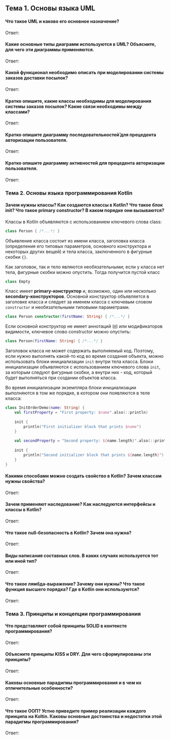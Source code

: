 ## Тема 1. Основы языка UML 

#### Что такое UML и каково его основное назначение? 
Ответ:

#### Какие основные типы диаграмм используются в UML? Объясните, для чего эти диаграммы применяются. 
Ответ:

#### Какой функционал необходимо описать при моделировании системы заказов доставки посылок? 
Ответ:

#### Кратко опишите, какие классы необходимы для моделирования системы заказов посылок? Какие связи необходимы между классами? 
Ответ:

#### Кратко опишите диаграмму последовательностей̆ для прецедента авторизации пользователя. 
Ответ:

#### Кратко опишите диаграмму активностей для прецедента авторизации пользователя. 
Ответ:

### Тема 2. Основы языка программирования Kotlin 

#### Зачем нужны классы? Как создаются классы в Kotlin? Что такое блок init? Что такое primary constructor? В каком порядке они вызываются? 
Классы в Kotlin объявляются с использованием ключевого слова class:

```kt
class Person { /*...*/ }
```
Объявление класса состоит из имени класса, заголовка класса (определения его типовых параметров, основного конструктора и некоторых других вещей) и тела класса, заключенного в фигурные скобки `{}`. 

Как заголовок, так и тело являются необязательными; если у класса нет тела, фигурные скобки можно опустить. Тогда получится пустой класс
```kt
class Empty
```

Класс имеет **primary-конструктор** и, возможно, один или несколько **secondary-конструкторов**. Основной конструктор объявляется в заголовке класса и следует за именем класса с ключевым словом `constructor` и необязательными типовыми параметрами.
```kt
class Person constructor(firstName: String) { /*...*/ }
```

Если основной конструктор не имеет аннотаций (`@`) или модификаторов видимости, ключевое слово constructor можно опустить:
```kt
class Person(firstName: String) { /*...*/ }
```

Заголовок класса не может содержать выполняемый код. Поэтому, если нужно выполнять какой-то код во время создания объекта, можно использовать блоки инициализации `init` внутри тела класса. Блоки инициализации объявляются с использованием ключевого слова `init`, за которым следуют фигурные скобки, а внутри них - код, который будет выполняться при создании объектов класса.

Во время инициализации экземпляра блоки инициализации выполняются в том же порядке, в котором они появляются в теле класса:

```kotlin
class InitOrderDemo(name: String) {
    val firstProperty = "First property: $name".also(::println)
    
    init {
        println("First initializer block that prints $name")
    }
    
    val secondProperty = "Second property: ${name.length}".also(::println)
    
    init {
        println("Second initializer block that prints ${name.length}")
    }
}
```

#### Какими способами можно создать свойство в Kotlin? Зачем классам нужны свойства? 
Ответ:

#### Зачем применяют наследование? Как наследуются интерфейсы и классы в Kotlin? 
Ответ:

#### Что такое null-безопасность в Kotlin? Зачем она нужна? 
Ответ:

#### Виды написания составных слов. В каких случаях используется тот или иной тип? 
Ответ:

#### Что такое лямбда-выражение? Зачему они нужны? Что такое функция высшего порядка? Где в Kotlin они используются?
Ответ:

### Тема 3. Принципы и концепции программирования 

#### Что представляют собой принципы SOLID в контексте программирования? 
Ответ:

#### Объясните принципы KISS и DRY. Для чего сформулированы эти принципы? 
Ответ:

#### Каковы основные парадигмы программирования и в чем их отличительные особенности? 
Ответ:

#### Что такое ООП? Устно приведите пример реализации каждого принципа на Koltin. Каковы основные достоинства и недостатки этой парадигмы программирования? 
Ответ:


